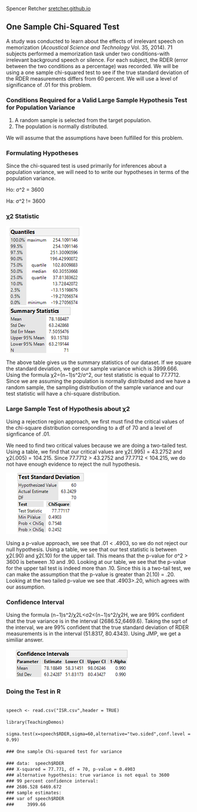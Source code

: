 
Spencer Retcher
[sretcher.github.io](https://github.com/sretcher/sretcher.github.io)

## One Sample Chi-Squared Test
A study was conducted to learn about the effects of irrelevant speech on memorization (*Acoustical Science and Technology* Vol. 35, 2014). 71 subjects performed a memorization task under two conditions-with irrelevant background speech or silence. For each subject, the RDER (error between the two conditions as a percentage) was recorded. We will be using a one sample chi-squared test to see if the true standard deviation of the RDER measurements differs from 60 percent. We will use a level of significance of .01 for this problem.

### Conditions Required for a Valid Large Sample Hypothesis Test for Population Variance

1. A random sample is selected from the target population.
2. The population is normally distributed.

We will assume that the assumptions have been fulfilled for this problem.

### Formulating Hypotheses

Since the chi-squared test is used primarily for inferences about a population variance, we will need to to write our hypotheses in terms of the population variance. 

Ho: σ^2 = 3600

Ha: σ^2 != 3600

###  χ2 Statistic

![summary](distribution-speech.png)

The above table gives us the summary statistics of our dataset. If we square the standard deviation, we get our sample variance which is 3999.666. Using the formula χ2=(n−1)s^2/σ^2, our test statistic is equal to 77.7712. Since we are assuming the population is normally distributed and we have a random sample, the sampling distribution of the sample variance and our test statistic will have a chi-square distribution. 

### Large Sample Test of Hypothesis about χ2

Using a rejection region approach, we first must find the critical values of the chi-square distribution corresponding to a df of 70 and a level of signficance of .01. 

We need to find two critical values because we are doing a two-tailed test. Using a table, we find that our critical values are  χ2(.995) = 43.2752 and  χ2(.005) = 104.215. Since 77.7712 > 43.2752 and 77.7712 < 104.215, we do not have enough evidence to reject the null hypothesis.


![test](test.png)

Using a p-value approach, we see that .01 < .4903, so we do not reject our null hypothesis. Using a table, we see that our test statistic is between χ2(.90) and χ2(.10) for the upper tail. This means that the p-value for σ^2 > 3600 is between .10 and .90. Looking at our table, we see that the p-value for the upper tail test is indeed more than .10. Since this is a two-tail test, we can make the assumption that the p-value is greater than 2(.10) = .20. Looking at the two tailed p-value we see that .4903>.20, which agrees with our assumption. 


### Confidence Interval

Using the formula (n−1)s^2/χ2L<σ2<(n−1)s^2/χ2H, we are 99% confident that the true variance is in the interval (2686.52,6469.6). Taking the sqrt of the interval, we are 99% confident that the true standard deviation of RDER measurements is in the interval (51.8317, 80.4343). Using JMP, we get a similiar answer. 

![ci](confidence-interval.png)

### Doing the Test in R

```

speech <- read.csv("ISR.csv",header = TRUE)

library(TeachingDemos)

sigma.test(x=speech$RDER,sigma=60,alternative="two.sided",conf.level = 0.99)

### One sample Chi-squared test for variance

### data:  speech$RDER
### X-squared = 77.771, df = 70, p-value = 0.4903
### alternative hypothesis: true variance is not equal to 3600
### 99 percent confidence interval:
### 2686.528 6469.672
### sample estimates:
### var of speech$RDER 
###     3999.66 
```






